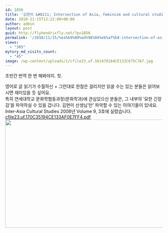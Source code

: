 ```yaml
---
id: 1856
title: '김현미 &#8211; Intersection of Asia, feminism and cultural studies: Yonsei University&#8217;s experience in South Korea'
date: 2010-11-15T13:22:08+00:00
author: admin
layout: post
guid: http://flyhendrixfly.net/?p=1856
permalink: '/2010/11/15/%ea%b9%80%ed%98%84%eb%af%b8-intersection-of-asia-feminism-and-cultural-studies-yonsei-universitys-experience-in-south-korea/'
views:
  - "305"
mytory_md_visits_count:
  - "45"
image: /wp-content/uploads/1/cfile23.uf.161478184CE133C675C7A7.jpg
---
```

조만간 번역 한 번 해봐야지. 힛.

<div>
  </p> 
  
  <div>
    영어로 글 읽기가 수월하신 + 그런대로 한참은 걸리지만 읽을 수는 있는 분들은 읽어보시면 재미있을 듯 싶어요.
  </div>
  
  <div>
  </div>
  
  <div id="aeaoofnhgocdbnbeljkmbjdmhbcokfdb-mousedown">
    특히 연세대학교 문화학협동과정(문화학과)에 관심있으신 분들은, 그 내부의 &#8216;묘한 긴장감&#8217;을 파악하실 수 있을 겁니다. 김현미 선생님&#8217;만&#8217; 파악할 수 있는 이야기들이 있네요.
  </div>
</div>

<div>
</div>

<div>
  Inter-Asia Cultural Studies 2008년 Volume 9, 3호에 실렸습니다.
</div>

<div>
</div>

<div>
  <a href="http://submania.dothome.co.kr/wp-content/uploads/1/cfile23.uf.170C35194CE133AF0E7FF4.pdf" class="aligncenter" filename="Kim Hyun mee - Yonsei Cultural Studies.pdf"  filemime="application/pdf" />cfile23.uf.170C35194CE133AF0E7FF4.pdf</a>
</div>

<div>
  <img src="http://submania.dothome.co.kr/wp-content/uploads/1/cfile23.uf.161478184CE133C675C7A7.jpg" class="aligncenter" width="518" height="346" alt="" filename="149766_1689492720962_1347050607_1800793_5825025_n.jpg" filemime="image/jpeg" />
</div>